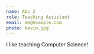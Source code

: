 ```yaml
---
name: Abc 2
role: Teaching Assistant
email: me@example.com
photo: kevin.jpg
---
```


I like teaching Computer Science!

